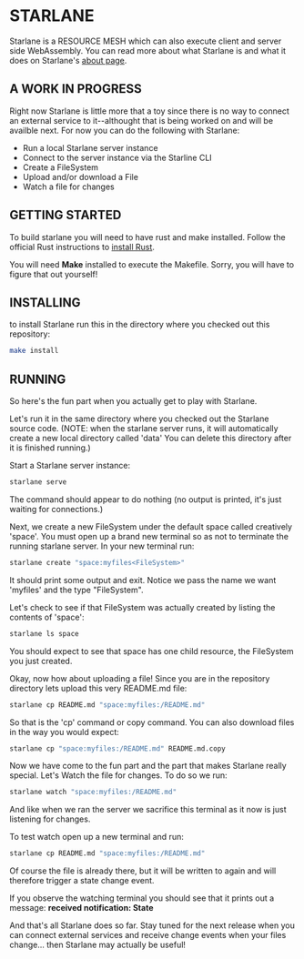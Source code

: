 # STARLANE
Starlane is a RESOURCE MESH which can also execute client and server side WebAssembly. You can read more about what Starlane is and what it does on Starlane's [about page](http://starlane.io/about/).

## A WORK IN PROGRESS 
Right now Starlane is little more that a toy since there is no way to connect an external service to it--althought that is being worked on and will be availble next.  For now you can do the following with Starlane: 

* Run a local Starlane server instance
* Connect to the server instance via the Starline CLI
* Create a FileSystem
* Upload and/or download a File
* Watch a file for changes

## GETTING STARTED
To build starlane you will need to have rust and make installed.  Follow the official Rust instructions to [install Rust](https://www.rust-lang.org/tools/install).

You will need **Make** installed to execute the Makefile.  Sorry, you will have to figure that out yourself!

## INSTALLING
to install Starlane run this in the directory where you checked out this repository:

```bash
make install
```

## RUNNING
So here's the fun part when you actually get to play with Starlane.  

Let's run it in the same directory where you checked out the Starlane source code.  (NOTE: when the starlane server runs, it will automatically create a new local directory called 'data' You can delete this directory after it is finished running.)

Start a Starlane server instance:

```bash
starlane serve
```

The command should appear to do nothing (no output is printed, it's just waiting for connections.)

Next, we create a new FileSystem under the default space called creatively 'space'.  You must open up a brand new terminal so as not to terminate the running starlane server.  In your new terminal run:

```bash
starlane create "space:myfiles<FileSystem>"
```

It should print some output and exit.  Notice we pass the name we want 'myfiles' and the type "FileSystem".

Let's check to see if that FileSystem was actually created by listing the contents of 'space':

```bash
starlane ls space
```

You should expect to see that space has one child resource, the FileSystem you just created.

Okay, now how about uploading a file!  Since you are in the repository directory lets upload this very README.md file:

```bash
starlane cp README.md "space:myfiles:/README.md"
```

So that is the 'cp' command or copy command.  You can also download files in the way you would expect:

```bash
starlane cp "space:myfiles:/README.md" README.md.copy
```

Now we have come to the fun part and the part that makes Starlane really special.  Let's Watch the file for changes.  To do so we run:

```bash
starlane watch "space:myfiles:/README.md"
```

And like when we ran the server we sacrifice this terminal as it now is just listening for changes.  

To test watch open up a new terminal and run:

```bash
starlane cp README.md "space:myfiles:/README.md"
```

Of course the file is already there, but it will be written to again and will therefore trigger a state change event.

If you observe the watching terminal you should see that it prints out a message: **received notification: State**

And that's all Starlane does so far.  Stay tuned for the next release when you can connect external services and receive change events when your files change... then Starlane may actually be useful!


















